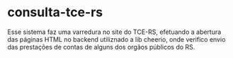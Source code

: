 # consulta-tce-rs

Esse sistema faz uma varredura no site do TCE-RS, efetuando a abertura das páginas HTML no backend utiliznado a lib cheerio, onde verifico envio das prestações de contas de alguns dos orgãos públicos do RS. 
